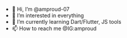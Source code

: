 - 👋 Hi, I’m @amproud-07
- 👀 I’m interested in everything
- 🌱 I’m currently learning Dart/Flutter, JS tools
- 📫 How to reach me @IG:amproud

<!---
amproud-07/amproud-07 is a ✨ special ✨ repository because its `README.md` (this file) appears on your GitHub profile.
You can click the Preview link to take a look at your changes.
--->
